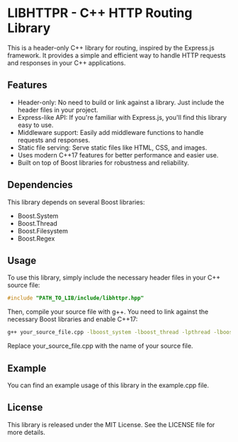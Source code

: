 # LIBHTTPR - C++ HTTP Routing Library

This is a header-only C++ library for routing, inspired by the Express.js framework. It provides a simple and efficient way to handle HTTP requests and responses in your C++ applications.

## Features

- Header-only: No need to build or link against a library. Just include the header files in your project.
- Express-like API: If you're familiar with Express.js, you'll find this library easy to use.
- Middleware support: Easily add middleware functions to handle requests and responses.
- Static file serving: Serve static files like HTML, CSS, and images.
- Uses modern C++17 features for better performance and easier use.
- Built on top of Boost libraries for robustness and reliability.

## Dependencies

This library depends on several Boost libraries:

- Boost.System
- Boost.Thread
- Boost.Filesystem
- Boost.Regex

## Usage

To use this library, simply include the necessary header files in your C++ source file:

```cpp
#include "PATH_TO_LIB/include/libhttpr.hpp"
```

Then, compile your source file with g++. You need to link against the necessary Boost libraries and enable C++17:

```bash
g++ your_source_file.cpp -lboost_system -lboost_thread -lpthread -lboost_filesystem -lboost_regex --std=c++17
```

Replace your_source_file.cpp with the name of your source file.

## Example

You can find an example usage of this library in the example.cpp file.

## License

This library is released under the MIT License. See the LICENSE file for more details.
